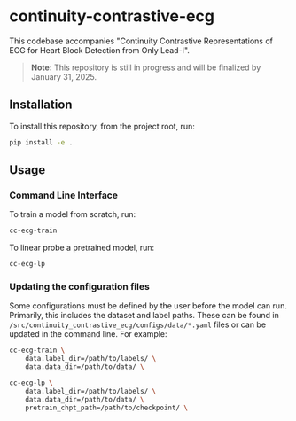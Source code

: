 # continuity-contrastive-ecg

This codebase accompanies "Continuity Contrastive Representations of ECG for Heart Block Detection from Only Lead-I".

> **Note:**
> This repository is still in progress and will be finalized by January 31, 2025.

## Installation

To install this repository, from the project root, run:

```bash
pip install -e .
```

## Usage

### Command Line Interface

To train a model from scratch, run:

```bash
cc-ecg-train
```

To linear probe a pretrained model, run:

```bash
cc-ecg-lp
```

### Updating the configuration files

Some configurations must be defined by the user before the model can run. Primarily, this includes the dataset and label paths. These can be found in `/src/continuity_contrastive_ecg/configs/data/*.yaml` files or can be updated in the command line.
For example:

```bash
cc-ecg-train \
    data.label_dir=/path/to/labels/ \
    data.data_dir=/path/to/data/ \
```

```bash
cc-ecg-lp \
    data.label_dir=/path/to/labels/ \
    data.data_dir=/path/to/data/ \
    pretrain_chpt_path=/path/to/checkpoint/ \
```

